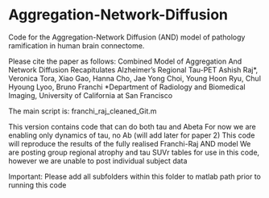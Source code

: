 # Aggregation-Network-Diffusion
Code for the Aggregation-Network Diffusion (AND) model of pathology ramification in human brain connectome. 

Please cite the paper as follows:
Combined Model of Aggregation And Network Diffusion Recapitulates Alzheimer’s Regional Tau-PET 
Ashish Raj*, Veronica Tora, Xiao Gao, Hanna Cho, Jae Yong Choi, Young Hoon Ryu, Chul Hyoung Lyoo, Bruno Franchi
*Department of Radiology and Biomedical Imaging, University of California at San Francisco

The main script is: franchi_raj_cleaned_Git.m

This version contains code that can do both tau and Abeta
For now we are enabling only dynamics of tau, no Ab (will add later for paper 2)
This code will reproduce the results of the fully realised Franchi-Raj AND model
We are posting group regional atrophy and tau SUVr tables for use in this code, however we are unable to post individual subject data

Important: Please add all subfolders within this folder to matlab path prior to running this code
